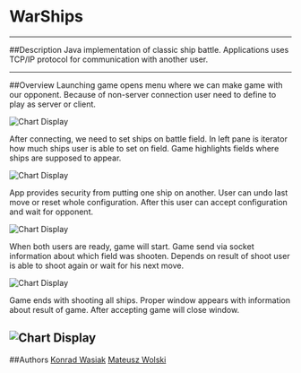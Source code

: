 # WarShips


----------


##Description
Java implementation of classic ship battle.   Applications uses TCP/IP protocol for communication with another user. 


----------


##Overview
Launching game opens menu where we can make game with our opponent. Because of non-server connection user need to define to play as server or client. 

![Chart Display](https://github.com/matewol540/WarShips/blob/master/WarShips/connectingToopenent.gif?raw=true)

After connecting, we need to set ships on battle field. In left pane is iterator how much ships user is able to set on field. Game highlights fields where ships are supposed to appear.

![Chart Display](https://github.com/matewol540/WarShips/blob/master/WarShips/settingShips.gif?raw=true)

 App provides security from putting one ship on another. User can undo last move or reset whole configuration. After this user can accept configuration and wait for opponent.
 
![Chart Display](https://github.com/matewol540/WarShips/blob/master/WarShips/shipSet.gif?raw=true)

When both users are ready, game will start. Game send via socket information about which field was shooten. Depends on result of shoot user is able to shoot again or wait for his next move.

![Chart Display](https://github.com/matewol540/WarShips/blob/master/WarShips/shooting.gif?raw=true)

Game ends with shooting all ships. Proper window appears with information about result of game. After accepting game will close window.

![Chart Display](https://github.com/matewol540/WarShips/blob/master/WarShips/win.gif?raw=true)
----------

##Authors
[Konrad Wasiak](https://github.com/KonradWasiak)
[Mateusz Wolski](https://github.com/matewol540)
